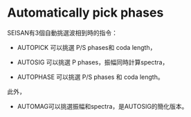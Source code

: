 # Automatically pick phases

SEISAN有3個自動挑選波相到時的指令：

* AUTOPICK 可以挑選 P/S phases和 coda length，

* AUTOSIG 可以挑選 P phases，振幅同時計算spectra，

* AUTOPHASE 可以挑選 P/S phases 和 coda length。

此外，

* AUTOMAG可以挑選振幅和spectra，是AUTOSIG的簡化版本。





